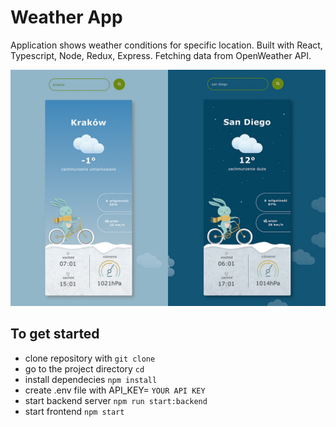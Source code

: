 # Weather App

Application shows weather conditions for specific location. Built with React, Typescript, Node, Redux, Express.
Fetching data from OpenWeather API.

![Weather App photo](./src/assets/readme_photo.jpg)

## To get started

- clone repository with `git clone`
- go to the project directory `cd`
- install dependecies `npm install`
- create .env file with API_KEY= `YOUR API KEY`
- start backend server `npm run start:backend`
- start frontend `npm start`
